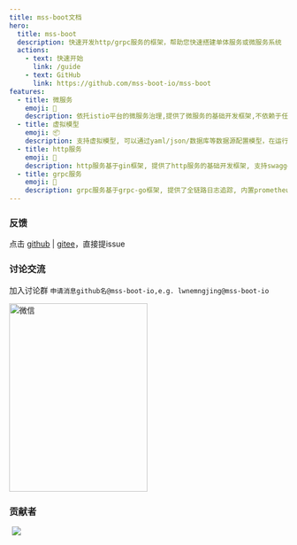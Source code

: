 ```yaml
---
title: mss-boot文档
hero:
  title: mss-boot
  description: 快速开发http/grpc服务的框架，帮助您快速搭建单体服务或微服务系统
  actions:
    - text: 快速开始
      link: /guide
    - text: GitHub
      link: https://github.com/mss-boot-io/mss-boot
features:
  - title: 微服务
    emoji: 💎
    description: 依托istio平台的微服务治理,提供了微服务的基础开发框架,不依赖于任何中间件或sdk
  - title: 虚拟模型
    emoji: 📦
    description: 支持虚拟模型, 可以通过yaml/json/数据库等数据源配置模型，在运行中动态生成模型以及对应的api接口
  - title: http服务
    emoji: 🌈
    description: http服务基于gin框架, 提供了http服务的基础开发框架, 支持swagger文档, 支持自定义response结构, 内置prometheus监控、健康检查、pprof性能分析等
  - title: grpc服务
    emoji: 🚀
    description: grpc服务基于grpc-go框架, 提供了全链路日志追踪, 内置prometheus监控、健康检查、pprof性能分析等
---
```

### 反馈
点击 [github](https://github.com/mss-boot-io/mss-boot/issues/new) | [gitee](https://gitee.com/mss-boot-io/mss-boot/issues/new)，直接提issue
### 讨论交流
加入讨论群
`申请消息github名@mss-boot-io,e.g. lwnemngjing@mss-boot-io`

<img src="/images/lwnmengjing-wechat.jpg" width="250" height="340" alt="微信">

### 贡献者
<span style="margin: 0 5px;" ><a href="https://github.com/lwnmengjing" ><img src="https://images.weserv.nl/?url=avatars.githubusercontent.com/u/12806223?s=64&v=4&w=60&fit=cover&mask=circle&maxage=7d" /></a></span>
